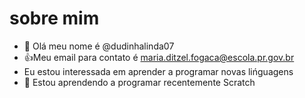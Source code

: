 # sobre mim 
- 👋 Olá meu nome é @dudinhalinda07
- 👍Meu email para contato é maria.ditzel.fogaca@escola.pr.gov.br
- Eu estou interessada em aprender a programar novas lińguagens 
- 🌱 Estou aprendendo a programar recentemente Scratch


